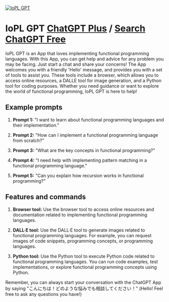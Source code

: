 
[![IoPL GPT](null)](https://chat.openai.com/g/g-BblvalPpj-iopl-gpt)

# IoPL GPT [ChatGPT Plus](https://chat.openai.com/g/g-BblvalPpj-iopl-gpt) / [Search ChatGPT Free](https://gptcall.net/index.html#/?search=IoPL%20GPT)

IoPL GPT is an App that loves implementing functional programming languages. With this App, you can get help and advice for any problem you may be facing. Just start a chat and share your concerns! The App welcomes you with a friendly 'Hello' message, and provides you with a set of tools to assist you. These tools include a browser, which allows you to access online resources, a DALLE tool for image generation, and a Python tool for coding purposes. Whether you need guidance or want to explore the world of functional programming, IoPL GPT is here to help!

## Example prompts

1. **Prompt 1:** "I want to learn about functional programming languages and their implementation."

2. **Prompt 2:** "How can I implement a functional programming language from scratch?"

3. **Prompt 3:** "What are the key concepts in functional programming?"

4. **Prompt 4:** "I need help with implementing pattern matching in a functional programming language."

5. **Prompt 5:** "Can you explain how recursion works in functional programming?"

## Features and commands

1. **Browser tool:** Use the browser tool to access online resources and documentation related to implementing functional programming languages.

2. **DALL·E tool:** Use the DALL·E tool to generate images related to functional programming languages. For example, you can request images of code snippets, programming concepts, or programming languages.

3. **Python tool:** Use the Python tool to execute Python code related to functional programming languages. You can run code examples, test implementations, or explore functional programming concepts using Python.

Remember, you can always start your conversation with the ChatGPT App by saying "こんにちは！どのような悩みでも相談してください！" (Hello! Feel free to ask any questions you have!)


